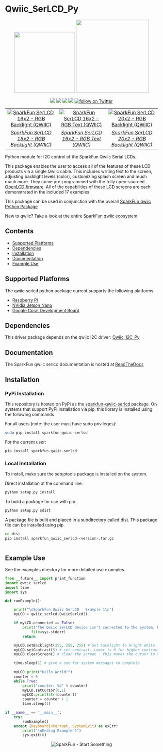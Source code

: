 Qwiic_SerLCD_Py
==============

<p align="center">
   <img src="https://cdn.sparkfun.com/assets/custom_pages/2/7/2/qwiic-logo-registered.jpg"  width=200>  
   <img src="https://www.python.org/static/community_logos/python-logo-master-v3-TM.png"  width=240>   
</p>
<p align="center">
	<a href="https://pypi.org/project/sparkfun-qwiic-serlcd/" alt="Package">
		<img src="https://img.shields.io/pypi/pyversions/sparkfun_qwiic_serlcd.svg" /></a>
	<a href="https://github.com/sparkfun/Qwiic_SerLCD_Py/issues" alt="Issues">
		<img src="https://img.shields.io/github/issues/sparkfun/Qwiic_SerLCD_Py.svg" /></a>
	<a href="https://qwiic-serlcd-py.readthedocs.io/en/latest/" alt="Documentation">
		<img src="https://readthedocs.org/projects/qwiic-serlcd-py/badge/?version=latest&style=flat" /></a>
	<a href="https://github.com/sparkfun/Qwiic_SerLCD_Py/blob/master/LICENSE" alt="License">
		<img src="https://img.shields.io/badge/license-MIT-blue.svg" /></a>
	<a href="https://twitter.com/intent/follow?screen_name=sparkfun">
        	<img src="https://img.shields.io/twitter/follow/sparkfun.svg?style=social&logo=twitter"
           	 alt="follow on Twitter"></a>
</p>

<table class="table table-hover table-striped table-bordered">
    <tr align="center">
        <td><a href="https://www.sparkfun.com/products/16396"><img src="https://cdn.sparkfun.com//assets/parts/1/1/9/2/5/14072-SparkFun_16x2_SerLCD_-_Black_on_RGB_3.3V-04.jpg" title="SparkFun SerLCD 16x2 - RGB Backlight (QWIIC)"></a></td>
        <td><a href="https://www.sparkfun.com/products/16397"><img src="https://cdn.sparkfun.com//assets/parts/1/1/9/2/5/14072-SparkFun_16x2_SerLCD_-_Black_on_RGB_3.3V-04.jpg" title="SparkFun SerLCD 16x2 - RGB Text (QWIIC)"></a></td>
        <td><a href="https://www.sparkfun.com/products/16398"><img src="https://cdn.sparkfun.com//assets/parts/1/1/9/2/5/14072-SparkFun_16x2_SerLCD_-_Black_on_RGB_3.3V-04.jpg" title="SparkFun SerLCD 20x2 - RGB Backlight (QWIIC)"></a></td>
    </tr>
    <tr align="center">
        <td><i><a href="https://www.sparkfun.com/products/16396">SparkFun SerLCD 16x2 - RGB Backlight (QWIIC)</a></i></td>
        <td><i><a href="https://www.sparkfun.com/products/16397">SparkFun SerLCD 16x2 - RGB Text (QWIIC)</a></i></td>
        <td><i><a href="https://www.sparkfun.com/products/16398">SparkFun SerLCD 20x2 - RGB Backlight (QWIIC)</a></i></td>
    </tr>
</table>

Python module for I2C control of the SparkFun Qwiic Serial LCDs.

This package enables the user to access all of the features of these LCD products via a single Qwiic cable. This includes writing text to the screen, adjusting backlight levels (color), customizing splash screen and much much more. They come pre-programmed with the fully open-sourced [OpenLCD firmware](https://github.com/sparkfun/OpenLCD). All of the capabilities of these LCD screens are each demonstrated in the included 17 examples.

This package can be used in conjunction with the overall [SparkFun qwiic Python Package](https://github.com/sparkfun/Qwiic_Py)

New to qwiic? Take a look at the entire [SparkFun qwiic ecosystem](https://www.sparkfun.com/qwiic).

## Contents

* [Supported Platforms](#supported-platforms)
* [Dependencies](#dependencies)
* [Installation](#installation)
* [Documentation](#documentation)
* [Example Use](#example-use)

Supported Platforms
--------------------
The qwiic serlcd python package current supports the following platforms:
* [Raspberry Pi](https://www.sparkfun.com/search/results?term=raspberry+pi)
* [NVidia Jetson Nano](https://www.sparkfun.com/products/15297)
* [Google Coral Development Board](https://www.sparkfun.com/products/15318)

Dependencies 
---------------
This driver package depends on the qwiic I2C driver: 
[Qwiic_I2C_Py](https://github.com/sparkfun/Qwiic_I2C_Py)

Documentation
-------------
The SparkFun qwiic serlcd documentation is hosted at [ReadTheDocs](https://qwiic-serlcd-py.readthedocs.io/en/latest/)

Installation
-------------

### PyPi Installation
This repository is hosted on PyPi as the [sparkfun-qwiic-serlcd](https://pypi.org/project/sparkfun-qwiic-serlcd/) package. On systems that support PyPi installation via pip, this library is installed using the following commands

For all users (note: the user must have sudo privileges):
```sh
sudo pip install sparkfun-qwiic-serlcd
```
For the current user:

```sh
pip install sparkfun-qwiic-serlcd
```

### Local Installation
To install, make sure the setuptools package is installed on the system.

Direct installation at the command line:
```sh
python setup.py install
```

To build a package for use with pip:
```sh
python setup.py sdist
 ```
A package file is built and placed in a subdirectory called dist. This package file can be installed using pip.
```sh
cd dist
pip install sparkfun_qwiic_serlcd-<version>.tar.gz
  
```
Example Use
 ---------------
See the examples directory for more detailed use examples.

```python
from __future__ import print_function
import qwiic_serlcd
import time
import sys

def runExample():

	print("\nSparkFun Qwiic SerLCD   Example 1\n")
	myLCD = qwiic_serlcd.QwiicSerlcd()

	if myLCD.connected == False:
		print("The Qwiic SerLCD device isn't connected to the system. Please check your connection", \
			file=sys.stderr)
		return

	myLCD.setBacklight(255, 255, 255) # Set backlight to bright white
	myLCD.setContrast(5) # set contrast. Lower to 0 for higher contrast.
	myLCD.clearScreen() # clear the screen - this moves the cursor to the home position as well

	time.sleep(1) # give a sec for system messages to complete
	
	myLCD.print("Hello World!")
	counter = 0
	while True:
		print("counter: %d" % counter)
		myLCD.setCursor(0,1)
		myLCD.print(str(counter))
		counter = counter + 1
		time.sleep(1)

if __name__ == '__main__':
	try:
		runExample()
	except (KeyboardInterrupt, SystemExit) as exErr:
		print("\nEnding Example 1")
		sys.exit(0)
```
<p align="center">
<img src="https://cdn.sparkfun.com/assets/custom_pages/3/3/4/dark-logo-red-flame.png" alt="SparkFun - Start Something">
</p>
